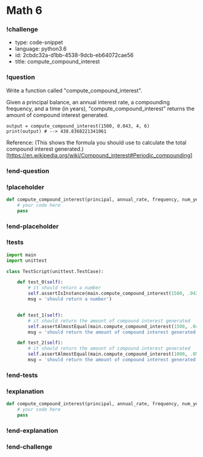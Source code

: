 # Math 6

### !challenge

* type: code-snippet
* language: python3.6
* id: 2cbdc32a-d1bb-4538-9dcb-eb64072cae56
* title: compute_compound_interest

### !question

Write a function called "compute_compound_interest".

Given a principal balance, an annual interest rate, a compounding frequency, and a time (in years), "compute_compound_interest" returns the amount of compound interest generated.

```
output = compute_compound_interest(1500, 0.043, 4, 6)
print(output) # --> 438.8368221341061
```

Reference:
(This shows the formula you should use to calculate the total compound interest generated.)[https://en.wikipedia.org/wiki/Compound_interest#Periodic_compounding]


### !end-question

### !placeholder

```python
def compute_compound_interest(principal, annual_rate, frequency, num_years):
    # your code here
    pass


```

### !end-placeholder

### !tests

```python
import main
import unittest

class TestScript(unittest.TestCase):

    def test_0(self):
        # it should return a number
        self.assertIsInstance(main.compute_compound_interest(1500, .043, 4, 6), (float, int),
        msg = 'should return a number')


    def test_1(self):
        # it should return the amount of compound interest generated
        self.assertAlmostEqual(main.compute_compound_interest(1500, .043, 4, 6), 438.8368221341061, places=2,
        msg = 'should return the amount of compound interest generated')

    def test_2(self):
        # it should return the amount of compound interest generated
        self.assertAlmostEqual(main.compute_compound_interest(1000, .05, 2, 10), 638.62, places=1,
        msg = 'should return the amount of compound interest generated')
```

### !end-tests

### !explanation
```python
def compute_compound_interest(principal, annual_rate, frequency, num_years):
    # your code here
    pass


```
### !end-explanation

### !end-challenge
